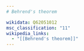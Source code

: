 ```yaml
---
# Behrend's theorem

wikidata: Q62051012
msc_classification: "11"
wikipedia_links:
  - "[[Behrend's theorem]]"
---
```

